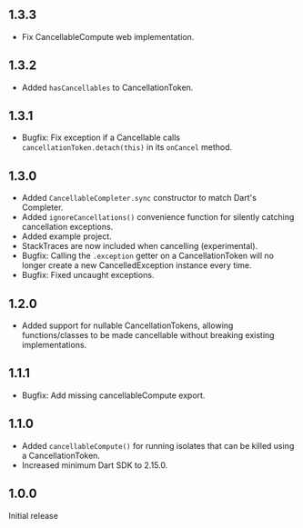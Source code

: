 ## 1.3.3

* Fix CancellableCompute web implementation.

## 1.3.2

* Added `hasCancellables` to CancellationToken.

## 1.3.1

* Bugfix: Fix exception if a Cancellable calls `cancellationToken.detach(this)` in its `onCancel` method.

## 1.3.0

* Added `CancellableCompleter.sync` constructor to match Dart's Completer.
* Added `ignoreCancellations()` convenience function for silently catching cancellation exceptions.
* Added example project.
* StackTraces are now included when cancelling (experimental).
* Bugfix: Calling the `.exception` getter on a CancellationToken will no longer create a new CancelledException instance every time.
* Bugfix: Fixed uncaught exceptions.

## 1.2.0

* Added support for nullable CancellationTokens, allowing functions/classes to be made cancellable without breaking existing implementations.

## 1.1.1

* Bugfix: Add missing cancellableCompute export.

## 1.1.0

* Added `cancellableCompute()` for running isolates that can be killed using a CancellationToken.
* Increased minimum Dart SDK to 2.15.0.

## 1.0.0

Initial release